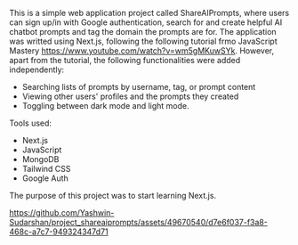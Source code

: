 This is a simple web application project called ShareAIPrompts, where users can sign up/in with Google authentication, search for and create helpful AI chatbot prompts and tag the domain the prompts are for. The application was writted using Next.js, following the following tutorial frmo JavaScript Mastery https://www.youtube.com/watch?v=wm5gMKuwSYk. However, apart from the tutorial, the following functionalities were added independently: 

- Searching lists of prompts by username, tag, or prompt content
- Viewing other users' profiles and the prompts they created
- Toggling between dark mode and light mode.

Tools used:

- Next.js
- JavaScript
- MongoDB
- Tailwind CSS
- Google Auth

The purpose of this project was to start learning Next.js.

https://github.com/Yashwin-Sudarshan/project_shareaiprompts/assets/49670540/d7e6f037-f3a8-468c-a7c7-949324347d71
